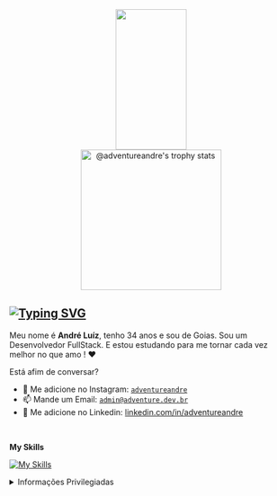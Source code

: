<div align='center' width='100%'>
  <img width='50%' height="250px" src="https://github-readme-stats.vercel.app/api/top-langs/?username=adventureandre&layout=compact&hide_border=true&title_color=00b3ff&text_color=00b4ff&bg_color=0d1117" />
  <a width='50%' href="https://github.com/adventureandre?tab=achievements">
    <img src="https://github-profile-trophy.vercel.app/?username=adventureandre&theme=radical&no-frame=false&no-bg=true&margin-w=4&row=2&column=3"  height="250px" alt="@adventureandre's trophy stats"/>
  </a>
</div>

## [![Typing SVG](https://readme-typing-svg.demolab.com?font=Fira+Code&weight=500&size=21&duration=1000&pause=500&color=921C9C&repeat=false&width=435&lines=Bem+Vindos!;Sou+Andre+Luiz;Desenvolvedor+Full+Stack)](https://git.io/typing-svg)

Meu nome é **André Luíz**, tenho 34 anos e sou de Goias. Sou um Desenvolvedor FullStack. E estou estudando para me tornar cada vez melhor no que amo ! :heart:

Está afim de conversar?
- :speech_balloon: Me adicione no Instagram: [`adventureandre`](https://www.instagram.com/adventureandre/)
- :mailbox: Mande um Email: [`admin@adventure.dev.br`](maito:admin@adventure.dev.br)
- :busts_in_silhouette: Me adicione no Linkedin: [linkedin.com/in/adventureandre](https://www.linkedin.com/in/adventureandre)

<br>

**My Skills**

[![My Skills](https://skillicons.dev/icons?i=js,react,ts,java,html,git,css,php,bootstrap,sass,docker,linux,mongodb,mysql,postman,nodejs,nextjs,express,jquery,electron,firebase,vue,angular,tailwind)](https://www.adventure.dev.br) 
 
 
 
<details>
  <summary>Informações Privilegiadas</summary>
  
![Metrics](https://metrics.lecoq.io/adventureandre)

</details>

